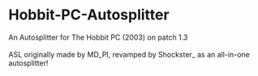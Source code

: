 # Hobbit-PC-Autosplitter
An Autosplitter for The Hobbit PC (2003) on patch 1.3<br></br>
ASL originally made by MD_PI, revamped by Shockster_ as an all-in-one autosplitter!
